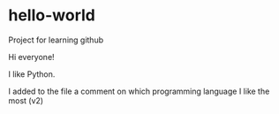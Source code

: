 # hello-world
Project for learning github

Hi everyone!

I like Python.

I added to the file a comment on which programming language I like the most (v2)
